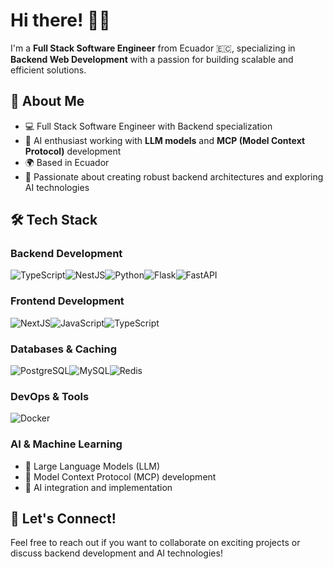 # Hi there! 👋🤓

I'm a **Full Stack Software Engineer** from Ecuador 🇪🇨, specializing in **Backend Web Development** with a passion for building scalable and efficient solutions.

## 🚀 About Me

- 💻 Full Stack Software Engineer with Backend specialization
- 🧠 AI enthusiast working with **LLM models** and **MCP (Model Context Protocol)** development
- 🌍 Based in Ecuador
- 🎯 Passionate about creating robust backend architectures and exploring AI technologies

## 🛠️ Tech Stack

### Backend Development
![TypeScript](https://img.shields.io/badge/TypeScript-3178C6?style=for-the-badge&logo=typescript&logoColor=white)![NestJS](https://img.shields.io/badge/NestJS-E0234E?style=for-the-badge&logo=nestjs&logoColor=white)![Python](https://img.shields.io/badge/Python-3776AB?style=for-the-badge&logo=python&logoColor=white)![Flask](https://img.shields.io/badge/Flask-000000?style=for-the-badge&logo=flask&logoColor=white)![FastAPI](https://img.shields.io/badge/FastAPI-009688?style=for-the-badge&logo=fastapi&logoColor=white)

### Frontend Development
![NextJS](https://img.shields.io/badge/Next.js-000000?style=for-the-badge&logo=nextdotjs&logoColor=white)![JavaScript](https://img.shields.io/badge/JavaScript-F7DF1E?style=for-the-badge&logo=javascript&logoColor=black)![TypeScript](https://img.shields.io/badge/TypeScript-3178C6?style=for-the-badge&logo=typescript&logoColor=white)

### Databases & Caching
![PostgreSQL](https://img.shields.io/badge/PostgreSQL-336791?style=for-the-badge&logo=postgresql&logoColor=white)![MySQL](https://img.shields.io/badge/MySQL-4479A1?style=for-the-badge&logo=mysql&logoColor=white)![Redis](https://img.shields.io/badge/Redis-DC382D?style=for-the-badge&logo=redis&logoColor=white)

### DevOps & Tools
![Docker](https://img.shields.io/badge/Docker-2496ED?style=for-the-badge&logo=docker&logoColor=white)

### AI & Machine Learning
- 🤖 Large Language Models (LLM)
- 🔗 Model Context Protocol (MCP) development
- 🧠 AI integration and implementation


## 🤝 Let's Connect!

Feel free to reach out if you want to collaborate on exciting projects or discuss backend development and AI technologies!

